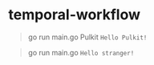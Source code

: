 # temporal-workflow

> go run main.go Pulkit
``` Hello Pulkit! ```

> go run main.go 
``` Hello stranger! ```